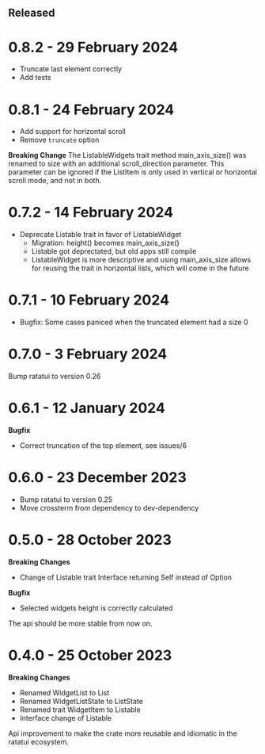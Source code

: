 
Released
--------

0.8.2 - 29 February 2024
===================
- Truncate last element correctly
- Add tests

0.8.1 - 24 February 2024
===================
- Add support for horizontal scroll
- Remove `truncate` option

**Breaking Change**
The ListableWidgets trait method main_axis_size() was renamed to
size with an additional scroll_direction parameter. This parameter
can be ignored if the ListItem is only used in vertical or horizontal
scroll mode, and not in both.

0.7.2 - 14 February 2024
===================
- Deprecate Listable trait in favor of ListableWidget
  - Migration: height() becomes main_axis_size()
  - Listable got deprectated, but old apps still compile
  - ListableWidget is more descriptive and using
    main_axis_size allows for reusing the trait 
    in horizontal lists, which will come in the future

0.7.1 - 10 February 2024
===================
- Bugfix: Some cases paniced when the truncated element had a size 0

0.7.0 - 3 February 2024
===================
Bump ratatui to version 0.26

0.6.1 - 12 January 2024
===================
**Bugfix**
- Correct truncation of the top element, see issues/6

0.6.0 - 23 December 2023
===================
- Bump ratatui to version 0.25
- Move crossterm from dependency to dev-dependency

0.5.0 - 28 October 2023
===================
**Breaking Changes**
- Change of Listable trait Interface returning Self instead of Option
  
**Bugfix**
- Selected widgets height is correctly calculated

The api should be more stable from now on.

0.4.0 - 25 October 2023
===================
**Breaking Changes**
- Renamed WidgetList to List
- Renamed WidgetListState to ListState
- Renamed trait WidgetItem to Listable
- Interface change of Listable

Api improvement to make the crate more reusable
and idiomatic in the ratatui ecosystem.
